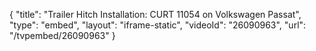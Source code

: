 {
    "title": "Trailer Hitch Installation: CURT 11054 on Volkswagen Passat",
    "type": "embed",
    "layout": "iframe-static",
    "videoId": "26090963",
    "url": "\/tvpembed\/26090963"
}